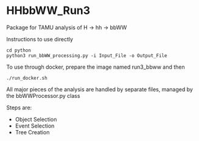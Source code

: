 # HHbbWW_Run3

Package for TAMU analysis of H -> hh -> bbWW

Instructions to use directly
```
cd python
python3 run_bbWW_processing.py -i Input_File -o Output_File
```
To use through docker, prepare the image named run3_bbww and then
```
./run_docker.sh
```

All major pieces of the analysis are handled by separate files, managed by the bbWWProcessor.py class

Steps are:
- Object Selection
- Event Selection
- Tree Creation
